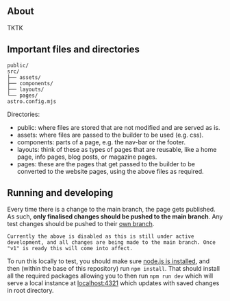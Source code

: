 ## About

TKTK


## Important files and directories

```text
public/
src/
├── assets/
├── components/
├── layouts/
└── pages/
astro.config.mjs
```

Directories:

- public: where files are stored that are not modified and are served as is.
- assets: where files are passed to the builder to be used (e.g. css).
- components: parts of a page, e.g. the nav-bar or the footer.
- layouts: think of these as types of pages that are reusable, like a home page, info pages, blog posts, or magazine pages.
- pages: these are the pages that get passed to the builder to be converted to the website pages, using the above files as required.

## Running and developing

Every time there is a change to the main branch, the page gets published. As such, **only finalised changes should be pushed to the main branch**. Any test changes should be pushed to their [own branch](https://docs.github.com/en/pull-requests/collaborating-with-pull-requests/proposing-changes-to-your-work-with-pull-requests/about-branches).

    Currently the above is disabled as this is still under active development, and all changes are being made to the main branch. Once "v1" is ready this will come into affect.

To run this locally to test, you should make sure [node.js is installed](https://nodejs.org/en/download), and then (within the base of this repository) run `npm install`. That should install all the required packages allowing you to then run `npm run dev` which will serve a local instance at [localhost:4321](http://localhost:4321) which updates with saved changes in root directory. 